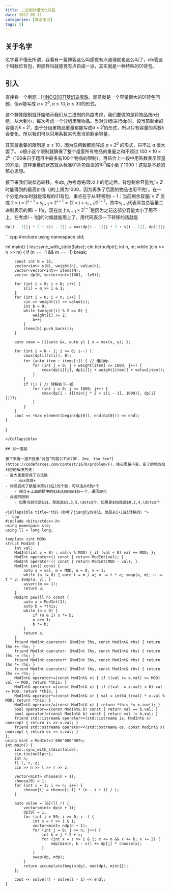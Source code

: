 ```yaml
---
title: 二进制分组优化背包
date: 2022-05-11
categories: [算法笔记]
tags: []
---
```


## 关于名字

名字看不懂无所谓，我看有一篇博客这么叫感觉有点道理就也这么叫了，dls管这个叫数位背包，但那样叫就感觉有点自成一派，其实就是一种特殊的01背包。

## 引入

直接看一个例题：[[HNOI2007]梦幻岛宝珠](https://www.luogu.com.cn/problem/P3188)，题意就是一个容量很大的01背包问题，但$w$能写成 $a\times 2^b, a\le 10, b\le 30$的形式。

这个特殊限制就开始暗示我们从二进制的角度考虑，我们要做的是将物品按$b$分组，从大到小，每次考虑一个分组里我物品。当对分组$i$进行dp时，设当前剩余的容量为$k\times 2^i$，由于分组里物品重量都能写成$a\times 2^i$的形式，所以只有容量的系数$k$会变化，所以我们可以只用系数来代表当前剩余容量。

其实最重要的限制是 $a\le 10$，因为任何数都能写成 $a\times 2^b$ 的形式，只不过 $a$ 很大罢了。 $a$很小这个限制就确保了整个组里所有物品的重量之和不超过 $100\times 10 \times 2^b$（100来自于题目中最多有100个物品的限制）。再结合上一段中用系数表示容量的方法，这样重量的状态就从标准01背包做法的$10^9$缩小到了1000！这就是本题的核心思想。

接下来我们说状态转移，令$dp_{i, j}$为考虑完$i$及以上的组之后，背包剩余容量为$j\times 2^i$时能得到的最高价值（$j$的上限为1000，因为再多了后面的物品也用不完）。在一个分组内dp时就是常规的01背包，重点在于从$i$转移到$i-1$：当前剩余容量$j\times 2^i$ 变成 $2 \times j \times 2^{i-1} + s_{i-1} \times 2^{i-1} = (2\times j + s_{i-1})2^{i-1}$，其中$s_{i-1}$代表背包总容量二进制表示的第$i-1$位，现在加上$s_{i-1}\times 2^{i-1}$是因为之前这部分容量太小了用不上，在考虑$i-1$组的时候就能用上了。用代码表示一下转移的话就是
```cpp
dp[i - 1][j * 2 + s[i - 1]] = max(dp[i - 1][j * 2 + s[i - 1]], dp[i][j]);
```

<Collapsible title="代码">
```cpp
#include <bits/stdc++.h>
using namespace std;

int main() {
    ios::sync_with_stdio(false);
    cin.tie(nullptr);
    int n, m;
    while (cin >> n >> m) {
        if (n == -1 && m == -1) break;

        const int N = 31;
        vector<int> s(N), weight(n), value(n);
        vector<vector<int>> items(N);
        vector dp(N, vector<int>(1001, -1e9));

        for (int i = 0; i < N; i++) {
            s[i] = m >> i & 1;
        }
        for (int i = 0; i < n; i++) {
            cin >> weight[i] >> value[i];
            int b = 0;
            while (weight[i] % 2 == 0) {
                weight[i] /= 2;
                b++;
            }
            items[b].push_back(i);
        }

        auto cmax = [](auto &x, auto y) { x = max(x, y); };

        for (int i = N - 1; i >= 0; i--) {
            cmax(dp[i][s[i]], 0);
            for (auto item : items[i]) { // 组内dp
                for (int j = 0; j + weight[item] <= 1000; j++) {
                    cmax(dp[i][j], dp[i][j + weight[item]] + value[item]);
                }
            }
            if (i) { // 转移到下一组
                for (int j = 0; j <= 1000; j++) {
                    cmax(dp[i - 1][min(j * 2 + s[i - 1], 1000)], dp[i][j]);
                }
            }
        }
        cout << *max_element(begin(dp[0]), end(dp[0])) << endl;
    }
}
```
</Collapsible>

## 另一道题

接下来看一道不是很“背包”的题[CF1670F. Jee, You See?](https://codeforces.com/contest/1670/problem/F)，核心思路不变。变了的地方及对应的解决方法：
- 最大重量变成了方法数
    - max变成+
- 物品变成了数组中第$i$位1的个数，可以选从0到n个
    - 相当于上面的题中的$a$从0到$n$各一个，遍历即可
- 异或的限制
    - 如果当前位是$1$，那就选$1,3,5,\dots$个，如果是$0$就选$0,2,4,\dots$个

<Collapsible title="代码（参考了jiangly的写法，他是从i+1往i转移的）">
```cpp
#include <bits/stdc++.h>
using namespace std;
using ll = long long;

template <int MOD>
struct ModInt {
    int val;
    ModInt(int v = 0) : val(v % MOD) { if (val < 0) val += MOD; };
    ModInt operator+() const { return ModInt(val); }
    ModInt operator-() const { return ModInt(MOD - val); }
    ModInt inv() const {
        auto a = val, m = MOD, u = 0, v = 1;
        while (a != 0) { auto t = m / a; m -= t * a; swap(a, m); u -= t * v; swap(u, v); }
        assert(m == 1);
        return u;
    }
    ModInt pow(ll n) const {
        auto x = ModInt(1);
        auto b = *this;
        while (n > 0) {
            if (n & 1) x *= b;
            n >>= 1;
            b *= b;
        }
        return x;
    }
    friend ModInt operator+ (ModInt lhs, const ModInt& rhs) { return lhs += rhs; }
    friend ModInt operator- (ModInt lhs, const ModInt& rhs) { return lhs -= rhs; }
    friend ModInt operator* (ModInt lhs, const ModInt& rhs) { return lhs *= rhs; }
    friend ModInt operator/ (ModInt lhs, const ModInt& rhs) { return lhs /= rhs; }
    ModInt& operator+=(const ModInt& x) { if ((val += x.val) >= MOD) val -= MOD; return *this; }
    ModInt& operator-=(const ModInt& x) { if ((val -= x.val) < 0) val += MOD; return *this; }
    ModInt& operator*=(const ModInt& x) { val = int64_t(val) * x.val % MOD; return *this; }
    ModInt& operator/=(const ModInt& x) { return *this *= x.inv(); }
    bool operator==(const ModInt& b) const { return val == b.val; }
    bool operator!=(const ModInt& b) const { return val != b.val; }
    friend std::istream& operator>>(std::istream& is, ModInt& x) noexcept { return is >> x.val; }
    friend std::ostream& operator<<(std::ostream& os, const ModInt& x) noexcept { return os << x.val; }
};
using mint = ModInt<1'000'000'007>;
int main() {
    ios::sync_with_stdio(false);
    cin.tie(nullptr);
    int n;
    ll l, r, z;
    cin >> n >> l >> r >> z;

    vector<mint> choose(n + 1);
    choose[0] = 1;
    for (int i = 1; i <= n; i++) {
        choose[i] = choose[i-1] * (n - i + 1) / i;
    }

    auto solve = [&](ll r) {
        vector<mint> dp(n + 1);
        dp[0] = 1;
        for (int i = 59; i >= 0; i--) {
            int s = r >> i & 1;
            vector<mint> ndp(n + 1);
            for (int j = 0; j <= n; j++) {
                int k = j * 2 + s;
                for (int x = z >> i & 1; x <= n && x <= k; x += 2) {
                    ndp[min(n, k - x)] += dp[j] * choose[x];
                }
            }
            swap(dp, ndp);
        }
        return accumulate(begin(dp), end(dp), mint{});
    };

    cout << solve(r) - solve(l - 1) << endl;
}
```
</Collapsible>
